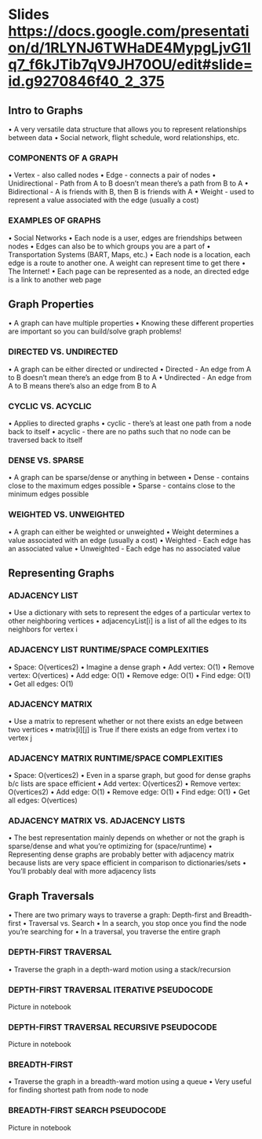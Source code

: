 # Slides https://docs.google.com/presentation/d/1RLYNJ6TWHaDE4MypgLjvG1lq7_f6kJTib7qV9JH70OU/edit#slide=id.g9270846f40_2_375

## Intro to Graphs

• A very versatile data structure that allows you to represent relationships between data
• Social network, flight schedule, word relationships, etc.


### COMPONENTS OF A GRAPH

• Vertex - also called nodes
• Edge - connects a pair of nodes
    • Unidirectional - Path from A to B doesn’t mean there’s a path from B to A
    • Bidirectional - A is friends with B, then B is friends with A
• Weight - used to represent a value associated with the edge (usually a cost)


### EXAMPLES OF GRAPHS

• Social Networks
    • Each node is a user, edges are friendships between nodes
    • Edges can also be to which groups you are a part of
• Transportation Systems (BART, Maps, etc.)
    • Each node is a location, each edge is a route to another one. A weight can represent time to get there
• The Internet!
    • Each page can be represented as a node, an directed edge is a link to another web page

## Graph Properties

• A graph can have multiple properties
• Knowing these different properties are important so you can build/solve graph problems!


### DIRECTED VS. UNDIRECTED

• A graph can be either directed or undirected
• Directed - An edge from A to B doesn’t mean there’s an edge from B to A
• Undirected - An edge from A to B means there’s also an edge from B to A

### CYCLIC VS. ACYCLIC

• Applies to directed graphs
• cyclic - there’s at least one path from a node back to itself
• acyclic - there are no paths such that no node can be traversed back to itself

### DENSE VS. SPARSE

• A graph can be sparse/dense or anything in between
• Dense - contains close to the maximum edges possible
• Sparse - contains close to the minimum edges possible

### WEIGHTED VS. UNWEIGHTED

• A graph can either be weighted or unweighted
• Weight determines a value associated with an edge (usually a cost)
• Weighted - Each edge has an associated value
• Unweighted - Each edge has no associated value

## Representing Graphs

### ADJACENCY LIST

• Use a dictionary with sets to represent the edges of a particular vertex to other neighboring vertices
• adjacencyList[i] is a list of all the edges to its neighbors for vertex i

### ADJACENCY LIST RUNTIME/SPACE COMPLEXITIES

• Space: O(vertices2)
    • Imagine a dense graph
• Add vertex: O(1)
• Remove vertex: O(vertices)
• Add edge: O(1)
• Remove edge: O(1)
• Find edge: O(1)
• Get all edges: O(1)

### ADJACENCY MATRIX

• Use a matrix to represent whether or not there exists an edge between two vertices
• matrix[i][j] is True if there exists an edge from vertex i to vertex j

### ADJACENCY MATRIX RUNTIME/SPACE COMPLEXITIES

• Space: O(vertices2)
    • Even in a sparse graph, but good for dense graphs b/c lists are space efficient
• Add vertex: O(vertices2)
• Remove vertex: O(vertices2)
• Add edge: O(1)
• Remove edge: O(1)
• Find edge: O(1)
• Get all edges: O(vertices)

### ADJACENCY MATRIX VS. ADJACENCY LISTS

• The best representation mainly depends on whether or not the graph is sparse/dense and what you’re optimizing for (space/runtime)
• Representing dense graphs are probably better with adjacency matrix because lists are very space efficient in comparison to dictionaries/sets
• You’ll probably deal with more adjacency lists

## Graph Traversals

• There are two primary ways to traverse a graph: Depth-first and Breadth-first
• Traversal vs. Search
    • In a search, you stop once you find the node you’re searching for
    • In a traversal, you traverse the entire graph

### DEPTH-FIRST TRAVERSAL

• Traverse the graph in a depth-ward motion using a stack/recursion

### DEPTH-FIRST TRAVERSAL ITERATIVE PSEUDOCODE

Picture in notebook

### DEPTH-FIRST TRAVERSAL RECURSIVE PSEUDOCODE

Picture in notebook

### BREADTH-FIRST

• Traverse the graph in a breadth-ward motion using a queue
• Very useful for finding shortest path from node to node

### BREADTH-FIRST SEARCH PSEUDOCODE

Picture in notebook

